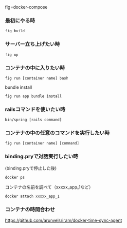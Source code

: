 fig=docker-compose

### 最初にやる時

```
fig build
```

### サーバー立ち上げたい時

```
fig up
```

### コンテナの中に入りたい時

```
fig run [container name] bash
```

bundle install

```
fig run app bundle install
```

### railsコマンドを使いたい時

```
bin/spring [rails command]
```

### コンテナの中の任意のコマンドを実行したい時

```
fig run [container name] [command]
```

### binding.pryで対話実行したい時


(binding.pryで停止した後)
```
docker ps 
```
コンテナの名前を調べて（xxxxx_app_1など）
```
docker attach xxxxx_app_1
```

### コンテナの時間合わせ

https://github.com/arunvelsriram/docker-time-sync-agent
